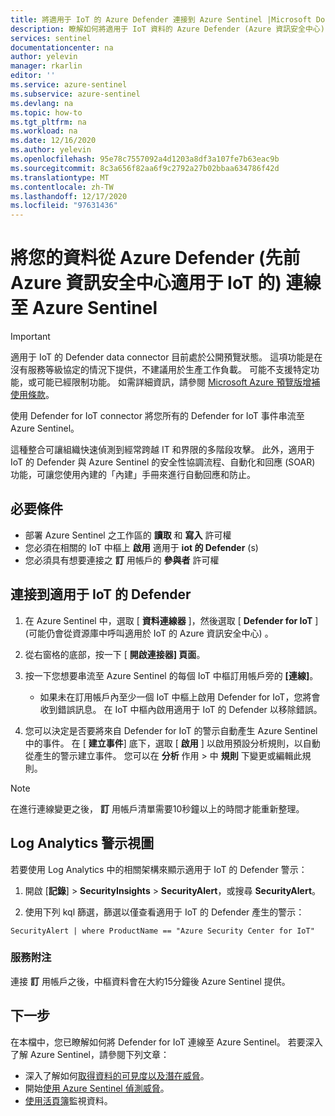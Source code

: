 ```yaml
---
title: 將適用于 IoT 的 Azure Defender 連接到 Azure Sentinel |Microsoft Docs
description: 瞭解如何將適用于 IoT 資料的 Azure Defender (Azure 資訊安全中心) 連線至 Azure Sentinel。
services: sentinel
documentationcenter: na
author: yelevin
manager: rkarlin
editor: ''
ms.service: azure-sentinel
ms.subservice: azure-sentinel
ms.devlang: na
ms.topic: how-to
ms.tgt_pltfrm: na
ms.workload: na
ms.date: 12/16/2020
ms.author: yelevin
ms.openlocfilehash: 95e78c7557092a4d1203a8df3a107fe7b63eac9b
ms.sourcegitcommit: 8c3a656f82aa6f9c2792a27b02bbaa634786f42d
ms.translationtype: MT
ms.contentlocale: zh-TW
ms.lasthandoff: 12/17/2020
ms.locfileid: "97631436"
---
```

# <a name="connect-your-data-from-azure-defender-formerly-azure-security-center-for-iot-to-azure-sentinel"></a>將您的資料從 Azure Defender (先前 Azure 資訊安全中心適用于 IoT 的) 連線至 Azure Sentinel 


> [!IMPORTANT]
> 適用于 IoT 的 Defender data connector 目前處於公開預覽狀態。 這項功能是在沒有服務等級協定的情況下提供，不建議用於生產工作負載。 可能不支援特定功能，或可能已經限制功能。 如需詳細資訊，請參閱 [Microsoft Azure 預覽版增補使用條款](https://azure.microsoft.com/support/legal/preview-supplemental-terms/)。

使用 Defender for IoT connector 將您所有的 Defender for IoT 事件串流至 Azure Sentinel。 

這種整合可讓組織快速偵測到經常跨越 IT 和界限的多階段攻擊。 此外，適用于 IoT 的 Defender 與 Azure Sentinel 的安全性協調流程、自動化和回應 (SOAR) 功能，可讓您使用內建的「內建」手冊來進行自動回應和防止。 
## <a name="prerequisites"></a>必要條件

- 部署 Azure Sentinel 之工作區的 **讀取** 和 **寫入** 許可權
- 您必須在相關的 IoT 中樞上 **啟用** 適用于 **iot 的 Defender** (s) 
- 您必須具有想要連接之 **訂** 用帳戶的 **參與者** 許可權

## <a name="connect-to-defender-for-iot"></a>連接到適用于 IoT 的 Defender

1. 在 Azure Sentinel 中，選取 [ **資料連線器** ]，然後選取 [ **Defender for IoT** ] (可能仍會從資源庫中呼叫適用於 IoT 的 Azure 資訊安全中心) 。

1. 從右窗格的底部，按一下 [ **開啟連接器] 頁面**。 

1. 按一下您想要串流至 Azure Sentinel 的每個 IoT 中樞訂用帳戶旁的 **[連線]**。 
    - 如果未在訂用帳戶內至少一個 IoT 中樞上啟用 Defender for IoT，您將會收到錯誤訊息。 在 IoT 中樞內啟用適用于 IoT 的 Defender 以移除錯誤。

1. 您可以決定是否要將來自 Defender for IoT 的警示自動產生 Azure Sentinel 中的事件。 在 [ **建立事件**] 底下，選取 [ **啟用** ] 以啟用預設分析規則，以自動從產生的警示建立事件。 您可以在 **分析** 作用  >  中 **規則** 下變更或編輯此規則。

> [!NOTE]
> 在進行連線變更之後， **訂** 用帳戶清單需要10秒鐘以上的時間才能重新整理。 

## <a name="log-analytics-alert-view"></a>Log Analytics 警示視圖

若要使用 Log Analytics 中的相關架構來顯示適用于 IoT 的 Defender 警示：

1. 開啟 [**記錄**]  >  **SecurityInsights**  >  **SecurityAlert**，或搜尋 **SecurityAlert**。 

2. 使用下列 kql 篩選，篩選以僅查看適用于 IoT 的 Defender 產生的警示：

```kusto
SecurityAlert | where ProductName == "Azure Security Center for IoT"
``` 

### <a name="service-notes"></a>服務附注

連接 **訂** 用帳戶之後，中樞資料會在大約15分鐘後 Azure Sentinel 提供。


## <a name="next-steps"></a>下一步

在本檔中，您已瞭解如何將 Defender for IoT 連線至 Azure Sentinel。 若要深入了解 Azure Sentinel，請參閱下列文章：

- 深入了解如何[取得資料的可見度以及潛在威脅](quickstart-get-visibility.md)。
- 開始[使用 Azure Sentinel 偵測威脅](tutorial-detect-threats-built-in.md)。
- [使用活頁簿](tutorial-monitor-your-data.md)監視資料。
